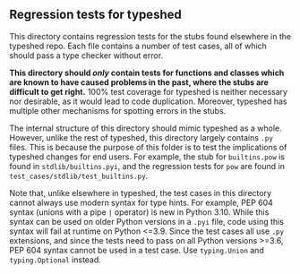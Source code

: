 ## Regression tests for typeshed

This directory contains regression tests for the stubs found elsewhere in the
typeshed repo. Each file contains a number of test cases, all of which should
pass a type checker without error.

**This directory should *only* contain tests for functions and classes which
are known to have caused problems in the past, where the stubs are difficult to
get right.** 100% test coverage for typeshed is neither necessary nor
desirable, as it would lead to code duplication. Moreover, typeshed has
multiple other mechanisms for spotting errors in the stubs.

The internal structure of this directory should mimic typeshed as a whole.
However, unlike the rest of typeshed, this directory largely contains `.py`
files. This is because the purpose of this folder is to test the implications
of typeshed changes for end users. For example, the stub for `builtins.pow` is
found in `stdlib/builtins.pyi`, and the regression tests for `pow` are found in
`test_cases/stdlib/test_builtins.py`.

Note that, unlike elsewhere in typeshed, the test cases in this directory
cannot always use modern syntax for type hints. For example, PEP 604 syntax
(unions with a pipe `|` operator) is new in Python 3.10. While this syntax can
be used on older Python versions in a `.pyi` file, code using this syntax will
fail at runtime on Python <=3.9. Since the test cases all use `.py` extensions,
and since the tests need to pass on all Python versions >=3.6, PEP 604 syntax
cannot be used in a test case. Use `typing.Union` and `typing.Optional`
instead.
